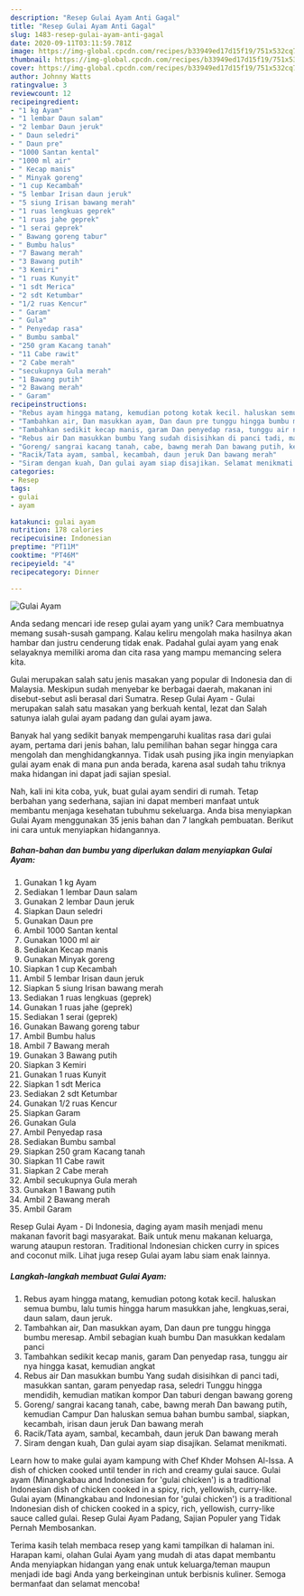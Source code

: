 ```yaml
---
description: "Resep Gulai Ayam Anti Gagal"
title: "Resep Gulai Ayam Anti Gagal"
slug: 1483-resep-gulai-ayam-anti-gagal
date: 2020-09-11T03:11:59.781Z
image: https://img-global.cpcdn.com/recipes/b33949ed17d15f19/751x532cq70/gulai-ayam-foto-resep-utama.jpg
thumbnail: https://img-global.cpcdn.com/recipes/b33949ed17d15f19/751x532cq70/gulai-ayam-foto-resep-utama.jpg
cover: https://img-global.cpcdn.com/recipes/b33949ed17d15f19/751x532cq70/gulai-ayam-foto-resep-utama.jpg
author: Johnny Watts
ratingvalue: 3
reviewcount: 12
recipeingredient:
- "1 kg Ayam"
- "1 lembar Daun salam"
- "2 lembar Daun jeruk"
- " Daun seledri"
- " Daun pre"
- "1000 Santan kental"
- "1000 ml air"
- " Kecap manis"
- " Minyak goreng"
- "1 cup Kecambah"
- "5 lembar Irisan daun jeruk"
- "5 siung Irisan bawang merah"
- "1 ruas lengkuas geprek"
- "1 ruas jahe geprek"
- "1 serai geprek"
- " Bawang goreng tabur"
- " Bumbu halus"
- "7 Bawang merah"
- "3 Bawang putih"
- "3 Kemiri"
- "1 ruas Kunyit"
- "1 sdt Merica"
- "2 sdt Ketumbar"
- "1/2 ruas Kencur"
- " Garam"
- " Gula"
- " Penyedap rasa"
- " Bumbu sambal"
- "250 gram Kacang tanah"
- "11 Cabe rawit"
- "2 Cabe merah"
- "secukupnya Gula merah"
- "1 Bawang putih"
- "2 Bawang merah"
- " Garam"
recipeinstructions:
- "Rebus ayam hingga matang, kemudian potong kotak kecil. haluskan semua bumbu, lalu tumis hingga harum masukkan jahe, lengkuas,serai, daun salam, daun jeruk."
- "Tambahkan air, Dan masukkan ayam, Dan daun pre tunggu hingga bumbu meresap. Ambil sebagian kuah bumbu Dan masukkan kedalam panci"
- "Tambahkan sedikit kecap manis, garam Dan penyedap rasa, tunggu air nya hingga kasat, kemudian angkat"
- "Rebus air Dan masukkan bumbu Yang sudah disisihkan di panci tadi, masukkan santan, garam penyedap rasa, seledri Tunggu hingga mendidih, kemudian matikan kompor Dan taburi dengan bawang goreng"
- "Goreng/ sangrai kacang tanah, cabe, bawng merah Dan bawang putih, kemudian Campur Dan haluskan semua bahan bumbu sambal, siapkan, kecambah, irisan daun jeruk Dan bawang merah"
- "Racik/Tata ayam, sambal, kecambah, daun jeruk Dan bawang merah"
- "Siram dengan kuah, Dan gulai ayam siap disajikan. Selamat menikmati."
categories:
- Resep
tags:
- gulai
- ayam

katakunci: gulai ayam 
nutrition: 178 calories
recipecuisine: Indonesian
preptime: "PT11M"
cooktime: "PT46M"
recipeyield: "4"
recipecategory: Dinner

---
```



![Gulai Ayam](https://img-global.cpcdn.com/recipes/b33949ed17d15f19/751x532cq70/gulai-ayam-foto-resep-utama.jpg)

Anda sedang mencari ide resep gulai ayam yang unik? Cara membuatnya memang susah-susah gampang. Kalau keliru mengolah maka hasilnya akan hambar dan justru cenderung tidak enak. Padahal gulai ayam yang enak selayaknya memiliki aroma dan cita rasa yang mampu memancing selera kita.

Gulai merupakan salah satu jenis masakan yang popular di Indonesia dan di Malaysia. Meskipun sudah menyebar ke berbagai daerah, makanan ini disebut-sebut asli berasal dari Sumatra. Resep Gulai Ayam - Gulai merupakan salah satu masakan yang berkuah kental, lezat dan Salah satunya ialah gulai ayam padang dan gulai ayam jawa.

Banyak hal yang sedikit banyak mempengaruhi kualitas rasa dari gulai ayam, pertama dari jenis bahan, lalu pemilihan bahan segar hingga cara mengolah dan menghidangkannya. Tidak usah pusing jika ingin menyiapkan gulai ayam enak di mana pun anda berada, karena asal sudah tahu triknya maka hidangan ini dapat jadi sajian spesial.


Nah, kali ini kita coba, yuk, buat gulai ayam sendiri di rumah. Tetap berbahan yang sederhana, sajian ini dapat memberi manfaat untuk membantu menjaga kesehatan tubuhmu sekeluarga. Anda bisa menyiapkan Gulai Ayam menggunakan 35 jenis bahan dan 7 langkah pembuatan. Berikut ini cara untuk menyiapkan hidangannya.

<!--inarticleads1-->

##### Bahan-bahan dan bumbu yang diperlukan dalam menyiapkan Gulai Ayam:

1. Gunakan 1 kg Ayam
1. Sediakan 1 lembar Daun salam
1. Gunakan 2 lembar Daun jeruk
1. Siapkan  Daun seledri
1. Gunakan  Daun pre
1. Ambil 1000 Santan kental
1. Gunakan 1000 ml air
1. Sediakan  Kecap manis
1. Gunakan  Minyak goreng
1. Siapkan 1 cup Kecambah
1. Ambil 5 lembar Irisan daun jeruk
1. Siapkan 5 siung Irisan bawang merah
1. Sediakan 1 ruas lengkuas (geprek)
1. Gunakan 1 ruas jahe (geprek)
1. Sediakan 1 serai (geprek)
1. Gunakan  Bawang goreng tabur
1. Ambil  Bumbu halus
1. Ambil 7 Bawang merah
1. Gunakan 3 Bawang putih
1. Siapkan 3 Kemiri
1. Gunakan 1 ruas Kunyit
1. Siapkan 1 sdt Merica
1. Sediakan 2 sdt Ketumbar
1. Gunakan 1/2 ruas Kencur
1. Siapkan  Garam
1. Gunakan  Gula
1. Ambil  Penyedap rasa
1. Sediakan  Bumbu sambal
1. Siapkan 250 gram Kacang tanah
1. Siapkan 11 Cabe rawit
1. Siapkan 2 Cabe merah
1. Ambil secukupnya Gula merah
1. Gunakan 1 Bawang putih
1. Ambil 2 Bawang merah
1. Ambil  Garam


Resep Gulai Ayam - Di Indonesia, daging ayam masih menjadi menu makanan favorit bagi masyarakat. Baik untuk menu makanan keluarga, warung ataupun restoran. Traditional Indonesian chicken curry in spices and coconut milk. Lihat juga resep Gulai ayam labu siam enak lainnya. 

<!--inarticleads2-->

##### Langkah-langkah membuat Gulai Ayam:

1. Rebus ayam hingga matang, kemudian potong kotak kecil. haluskan semua bumbu, lalu tumis hingga harum masukkan jahe, lengkuas,serai, daun salam, daun jeruk.
1. Tambahkan air, Dan masukkan ayam, Dan daun pre tunggu hingga bumbu meresap. Ambil sebagian kuah bumbu Dan masukkan kedalam panci
1. Tambahkan sedikit kecap manis, garam Dan penyedap rasa, tunggu air nya hingga kasat, kemudian angkat
1. Rebus air Dan masukkan bumbu Yang sudah disisihkan di panci tadi, masukkan santan, garam penyedap rasa, seledri Tunggu hingga mendidih, kemudian matikan kompor Dan taburi dengan bawang goreng
1. Goreng/ sangrai kacang tanah, cabe, bawng merah Dan bawang putih, kemudian Campur Dan haluskan semua bahan bumbu sambal, siapkan, kecambah, irisan daun jeruk Dan bawang merah
1. Racik/Tata ayam, sambal, kecambah, daun jeruk Dan bawang merah
1. Siram dengan kuah, Dan gulai ayam siap disajikan. Selamat menikmati.


Learn how to make gulai ayam kampung with Chef Khder Mohsen Al-Issa. A dish of chicken cooked until tender in rich and creamy gulai sauce. Gulai ayam (Minangkabau and Indonesian for &#39;gulai chicken&#39;) is a traditional Indonesian dish of chicken cooked in a spicy, rich, yellowish, curry-like. Gulai ayam (Minangkabau and Indonesian for &#39;gulai chicken&#39;) is a traditional Indonesian dish of chicken cooked in a spicy, rich, yellowish, curry-like sauce called gulai. Resep Gulai Ayam Padang, Sajian Populer yang Tidak Pernah Membosankan. 

Terima kasih telah membaca resep yang kami tampilkan di halaman ini. Harapan kami, olahan Gulai Ayam yang mudah di atas dapat membantu Anda menyiapkan hidangan yang enak untuk keluarga/teman maupun menjadi ide bagi Anda yang berkeinginan untuk berbisnis kuliner. Semoga bermanfaat dan selamat mencoba!
